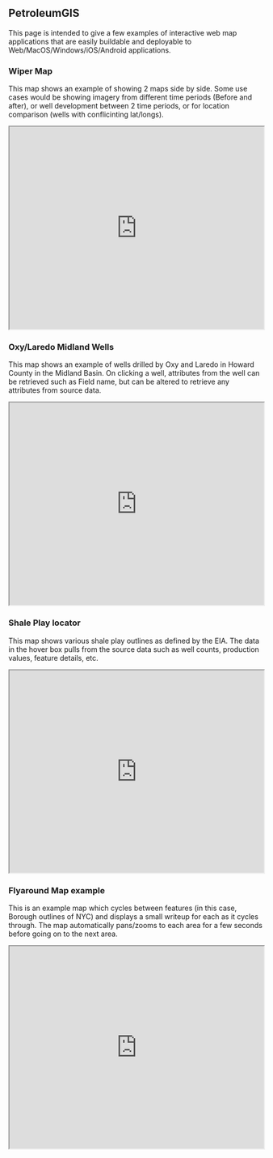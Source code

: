 ## PetroleumGIS 
This page is intended to give a few examples of interactive web map applications that are easily buildable and deployable to Web/MacOS/Windows/iOS/Android applications. 

### Wiper Map
This map shows an example of showing 2 maps side by side. Some use cases would be showing imagery from different time periods (Before and after), or well development between 2 time periods, or for location comparison (wells with conflicinting lat/longs).

<iframe src='https://petroleumgis.github.io/portfolio/slide' width='100%' height='400px'></iframe>

### Oxy/Laredo Midland Wells
This map shows an example of wells drilled by Oxy and Laredo in Howard County in the Midland Basin. On clicking a well, attributes from the well can be retrieved such as Field name, but can be altered to retrieve any attributes from source data. 


<iframe src='https://petroleumgis.github.io/portfolio/test' width='100%' height='400px'></iframe>

### Shale Play locator
This map shows various shale play outlines as defined by the EIA. The data in the hover box pulls from the source data such as well counts, production values, feature details, etc.

<iframe src='https://petroleumgis.github.io/portfolio/plays' width='100%' height='400px'></iframe>

### Flyaround Map example
This is an example map which cycles between features (in this case, Borough outlines of NYC) and displays a small writeup for each as it cycles through. The map automatically pans/zooms to each area for a few seconds before going on to the next area. 


<iframe src='https://petroleumgis.github.io/portfolio/slideshow' width='100%' height='400px'></iframe>
